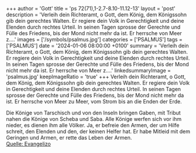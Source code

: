 +++
author = 'Gott'
title = 'ps 72(71),1-2.7-8.10-11.12-13'
layout = 'post'
description = 'Verleih dein Richteramt, o Gott, dem König, dem Königssohn gib dein gerechtes Walten. Er regiere dein Volk in Gerechtigkeit und deine Elenden durch rechtes Urteil.  In seinen Tagen sprosse der Gerechte und Fülle des Friedens, bis der Mond nicht mehr da ist. Er herrsche von Meer z....'
images = ['/symbols/psalmus.jpg']
categories = ['PSALMUS']
tags = ['PSALMUS']
date = '2024-01-06 08:00:00 +0100'
summary = 'Verleih dein Richteramt, o Gott, dem König, dem Königssohn gib dein gerechtes Walten. Er regiere dein Volk in Gerechtigkeit und deine Elenden durch rechtes Urteil.  In seinen Tagen sprosse der Gerechte und Fülle des Friedens, bis der Mond nicht mehr da ist. Er herrsche von Meer z....'
linkedsummaryImage = 'psalmus.jpg'
keepImageRatio = 'true'
+++
Verleih dein Richteramt, o Gott, dem König, dem Königssohn gib dein gerechtes Walten.
Er regiere dein Volk in Gerechtigkeit und deine Elenden durch rechtes Urteil. 
In seinen Tagen sprosse der Gerechte und Fülle des Friedens, bis der Mond nicht mehr da ist.
Er herrsche von Meer zu Meer, vom Strom bis an die Enden der Erde.<!--more--> 

Die Könige von Tarschisch und von den Inseln bringen Gaben, mit Tribut nahen die Könige von Scheba und Saba.
Alle Könige werfen sich vor ihm nieder, es dienen ihm alle Völker. 
Ja, er befreie den Armen, der um Hilfe schreit, den Elenden und den, der keinen Helfer hat.
Er habe Mitleid mit dem Geringen und Armen, er rette das Leben der Armen.<br> [Quelle: Evangelizo](https://evangeliumtagfuertag.org/DE/gospel)